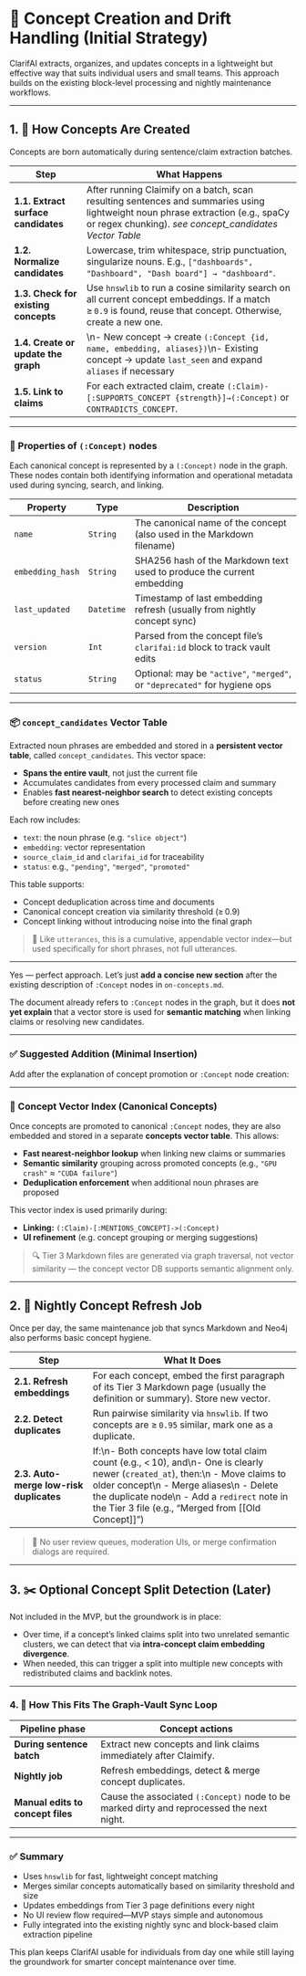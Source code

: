 # 🧠 Concept Creation and Drift Handling (Initial Strategy)

ClarifAI extracts, organizes, and updates concepts in a lightweight but effective way that suits individual users and small teams. This approach builds on the existing block-level processing and nightly maintenance workflows.

---

## 1. 📌 How Concepts Are Created

Concepts are born automatically during sentence/claim extraction batches.

| Step                                 | What Happens                                                                                                                                                     |
| ------------------------------------ | ---------------------------------------------------------------------------------------------------------------------------------------------------------------- |
| **1.1. Extract surface candidates**  | After running Claimify on a batch, scan resulting sentences and summaries using lightweight noun phrase extraction (e.g., spaCy or regex chunking). _see concept_candidates Vector Table_             |
| **1.2. Normalize candidates**        | Lowercase, trim whitespace, strip punctuation, singularize nouns. E.g., `["dashboards", "Dashboard", "Dash board"] → "dashboard"`.                               |
| **1.3. Check for existing concepts** | Use `hnswlib` to run a cosine similarity search on all current concept embeddings. If a match ≥ `0.9` is found, reuse that concept. Otherwise, create a new one. |
| **1.4. Create or update the graph**  | \n- New concept → create `(:Concept {id, name, embedding, aliases})`\n- Existing concept → update `last_seen` and expand `aliases` if necessary                  |
| **1.5. Link to claims**              | For each extracted claim, create `(:Claim)-[:SUPPORTS_CONCEPT {strength}]→(:Concept)` or `CONTRADICTS_CONCEPT`.                                                  |
---

### 🧩 Properties of `(:Concept)` nodes

Each canonical concept is represented by a `(:Concept)` node in the graph. These nodes contain both identifying information and operational metadata used during syncing, search, and linking.

| Property         | Type        | Description                                                                 |
|------------------|-------------|-----------------------------------------------------------------------------|
| `name`           | `String`    | The canonical name of the concept (also used in the Markdown filename)     |
| `embedding_hash` | `String`    | SHA256 hash of the Markdown text used to produce the current embedding     |
| `last_updated`   | `Datetime`  | Timestamp of last embedding refresh (usually from nightly concept sync)    |
| `version`        | `Int`       | Parsed from the concept file’s `clarifai:id` block to track vault edits    |
| `status`         | `String`    | Optional: may be `"active"`, `"merged"`, or `"deprecated"` for hygiene ops |


---

### 📦 `concept_candidates` Vector Table

Extracted noun phrases are embedded and stored in a **persistent vector table**, called `concept_candidates`. This vector space:

* **Spans the entire vault**, not just the current file
* Accumulates candidates from every processed claim and summary
* Enables **fast nearest-neighbor search** to detect existing concepts before creating new ones

Each row includes:

* `text`: the noun phrase (e.g. `"slice object"`)
* `embedding`: vector representation
* `source_claim_id` and `clarifai_id` for traceability
* `status`: e.g., `"pending"`, `"merged"`, `"promoted"`

This table supports:

* Concept deduplication across time and documents
* Canonical concept creation via similarity threshold (≥ 0.9)
* Concept linking without introducing noise into the final graph

> 🔁 Like `utterances`, this is a cumulative, appendable vector index—but used specifically for short phrases, not full utterances.

---

Yes — perfect approach. Let’s just **add a concise new section** after the existing description of `:Concept` nodes in `on-concepts.md`.

The document already refers to `:Concept` nodes in the graph, but it does **not yet explain** that a vector store is used for **semantic matching** when linking claims or resolving new candidates.

---

### ✅ Suggested Addition (Minimal Insertion)

Add after the explanation of concept promotion or `:Concept` node creation:

---

### 🧠 Concept Vector Index (Canonical Concepts)

Once concepts are promoted to canonical `:Concept` nodes, they are also embedded and stored in a separate **concepts vector table**. This allows:

* **Fast nearest-neighbor lookup** when linking new claims or summaries
* **Semantic similarity** grouping across promoted concepts (e.g., `"GPU crash"` ≈ `"CUDA failure"`)
* **Deduplication enforcement** when additional noun phrases are proposed

This vector index is used primarily during:

* **Linking:** `(:Claim)-[:MENTIONS_CONCEPT]->(:Concept)`
* **UI refinement** (e.g. concept grouping or merging suggestions)

> 🔍 Tier 3 Markdown files are generated via graph traversal, not vector similarity — the concept vector DB supports semantic alignment only.

---

## 2. 🔄 Nightly Concept Refresh Job

Once per day, the same maintenance job that syncs Markdown and Neo4j also performs basic concept hygiene.

| Step                                    | What It Does                                                                                                                                                                                                                                                                              |
| --------------------------------------- | ----------------------------------------------------------------------------------------------------------------------------------------------------------------------------------------------------------------------------------------------------------------------------------------- |
| **2.1. Refresh embeddings**             | For each concept, embed the first paragraph of its Tier 3 Markdown page (usually the definition or summary). Store new vector.                                                                                                                                                            |
| **2.2. Detect duplicates**              | Run pairwise similarity via `hnswlib`. If two concepts are ≥ `0.95` similar, mark one as a duplicate.                                                                                                                                                                                     |
| **2.3. Auto-merge low-risk duplicates** | If:\n- Both concepts have low total claim count (e.g., < 10), and\n- One is clearly newer (`created_at`), then:\n  - Move claims to older concept\n  - Merge aliases\n  - Delete the duplicate node\n  - Add a `redirect` note in the Tier 3 file (e.g., “Merged from \[\[Old Concept]]”) |

> 📝 No user review queues, moderation UIs, or merge confirmation dialogs are required.

---

## 3. ✂️ Optional Concept Split Detection (Later)

Not included in the MVP, but the groundwork is in place:

* Over time, if a concept’s linked claims split into two unrelated semantic clusters, we can detect that via **intra-concept claim embedding divergence**.
* When needed, this can trigger a split into multiple new concepts with redistributed claims and backlink notes.

---

### 4. 🔁 How This Fits The Graph-Vault Sync Loop

| Pipeline phase                    | Concept actions                                                                           |
| --------------------------------- | ----------------------------------------------------------------------------------------- |
| **During sentence batch**         | Extract new concepts and link claims immediately after Claimify.                          |
| **Nightly job**                   | Refresh embeddings, detect & merge concept duplicates.                                    |
| **Manual edits to concept files** | Cause the associated `(:Concept)` node to be marked dirty and reprocessed the next night. |

---

### ✅ Summary

* Uses `hnswlib` for fast, lightweight concept matching
* Merges similar concepts automatically based on similarity threshold and size
* Updates embeddings from Tier 3 page definitions every night
* No UI review flow required—MVP stays simple and autonomous
* Fully integrated into the existing nightly sync and block-based claim extraction pipeline

This plan keeps ClarifAI usable for individuals from day one while still laying the groundwork for smarter concept maintenance over time.
